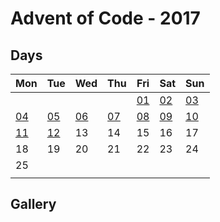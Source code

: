 # Advent of Code - 2017

## Days

| Mon | Tue | Wed | Thu | Fri | Sat | Sun |
| --- | --- | --- | --- | --- | --- | --- |
|||||[01](./d01)|[02](./d02)|[03](./d03)|
|[04](./d04)|[05](./d05)|[06](./d06)|[07](./d07)|[08](./d08)|[09](./d09)|[10](./d10)|
|[11](./d11)|[12](./d12)|13|14|15|16|17|
|18|19|20|21|22|23|24|
|25|
||

## Gallery
